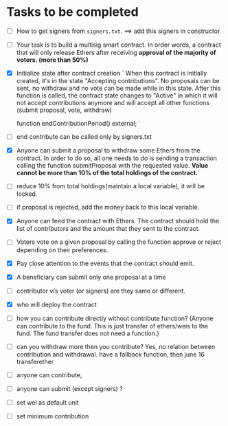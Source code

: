 # Tasks to be completed
- [ ] How to get signers from `signers.txt`.
==> add this signers in constructor
- [ ] Your task is to build a multisig smart contract. In order words, a contract that will only release Ethers after receiving **approval of the majority of voters. (more than 50%)**
- [x] Initialize state after contract creation
 `
   When this contract is initially created, it's in the state 
   "Accepting contributions". No proposals can be sent, no withdraw
   and no vote can be made while in this state. After this function
   is called, the contract state changes to "Active" in which it will
   not accept contributions anymore and will accept all other functions
   (submit proposal, vote, withdraw)
   
    function endContributionPeriod() external;
 `  
- [ ] end contribute can be called only by signers.txt 
- [x] Anyone can submit a proposal to withdraw some Ethers from the contract. In order to do so, all one needs to do is sending a transaction calling the function submitProposal with the requested value. **Value cannot be more than 10% of the total holdings of the contract.**
- [ ] reduce 10% from total holdings(maintain a local variable), it will be locked.
- [ ] if proposal is rejected, add the money back to this local variable.
- [x] Anyone can feed the contract with Ethers. The contract should hold the list of contributors and the amount that they sent to the contract.
- [ ] Voters vote on a given proposal by calling the function approve or reject depending on their preferences.
- [x] Pay close attention to the events that the contract should emit.
- [x] A beneficiary can submit only one proposal at a time
- [ ] contributor v/s voter (or signers) are they same or different.
- [x] who will deploy the contract
- [ ] how you can contribute directly without contribute function? (Anyone can contribute to the fund. This is just transfer of ethers/weis to the fund. The fund transfer does not need a function.)
- [ ] can you withdraw more then you contribute? Yes, no relation between contribution and withdrawal.
have a fallback function, then june 16 transferether
- [ ] anyone can contribute,
- [ ] anyone can submit (except signers) ?
- [ ] set wei as default unit
- [ ] set minimum contribution
